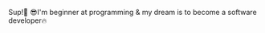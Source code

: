 Sup!🤙
😎I'm beginner at programming & my dream is to become a software developer🔥

<!---
Valdek-K/Valdek-K is a ✨ special ✨ repository because its `README.md` (this file) appears on your GitHub profile.
You can click the Preview link to take a look at your changes.
--->
